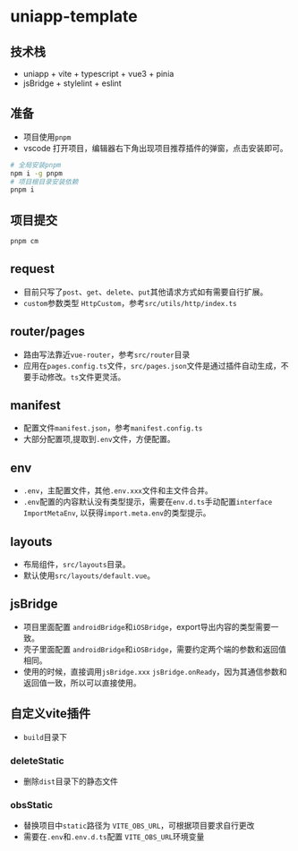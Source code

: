 # uniapp-template

## 技术栈

- uniapp + vite + typescript + vue3 + pinia
- jsBridge + stylelint + eslint

## 准备

- 项目使用`pnpm`
- vscode 打开项目，编辑器右下角出现项目推荐插件的弹窗，点击安装即可。

```sh
# 全局安装pnpm
npm i -g pnpm
# 项目根目录安装依赖
pnpm i
```

## 项目提交

```sh
pnpm cm
```

## request

- 目前只写了`post`、`get`、`delete`、`put`其他请求方式如有需要自行扩展。
- `custom`参数类型 `HttpCustom`，参考`src/utils/http/index.ts`

## router/pages

- 路由写法靠近`vue-router`，参考`src/router`目录
- 应用在`pages.config.ts`文件，`src/pages.json`文件是通过插件自动生成，不要手动修改。`ts`文件更灵活。

## manifest

- 配置文件`manifest.json`，参考`manifest.config.ts`
- 大部分配置项,提取到`.env`文件，方便配置。

## env

- `.env`，主配置文件，其他`.env.xxx`文件和主文件合并。
- `.env`配置的内容默认没有类型提示，需要在`env.d.ts`手动配置`interface ImportMetaEnv`, 以获得`import.meta.env`的类型提示。

## layouts

- 布局组件，`src/layouts`目录。
- 默认使用`src/layouts/default.vue`。

## jsBridge

- 项目里面配置 `androidBridge`和`iOSBridge`，export导出内容的类型需要一致。
- 壳子里面配置 `androidBridge`和`iOSBridge`，需要约定两个端的参数和返回值相同。
- 使用的时候，直接调用`jsBridge.xxx` `jsBridge.onReady`，因为其通信参数和返回值一致，所以可以直接使用。

## 自定义vite插件

- `build`目录下

### deleteStatic

  - 删除`dist`目录下的静态文件

### obsStatic
  - 替换项目中`static`路径为 `VITE_OBS_URL`，可根据项目要求自行更改
  - 需要在`.env`和`.env.d.ts`配置 `VITE_OBS_URL`环境变量
